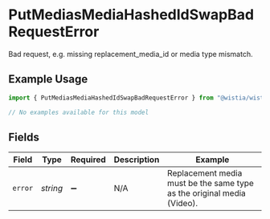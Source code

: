 # PutMediasMediaHashedIdSwapBadRequestError

Bad request, e.g. missing replacement_media_id or media type mismatch.

## Example Usage

```typescript
import { PutMediasMediaHashedIdSwapBadRequestError } from "@wistia/wistia-api-client/models/errors";

// No examples available for this model
```

## Fields

| Field                                                                  | Type                                                                   | Required                                                               | Description                                                            | Example                                                                |
| ---------------------------------------------------------------------- | ---------------------------------------------------------------------- | ---------------------------------------------------------------------- | ---------------------------------------------------------------------- | ---------------------------------------------------------------------- |
| `error`                                                                | *string*                                                               | :heavy_minus_sign:                                                     | N/A                                                                    | Replacement media must be the same type as the original media (Video). |